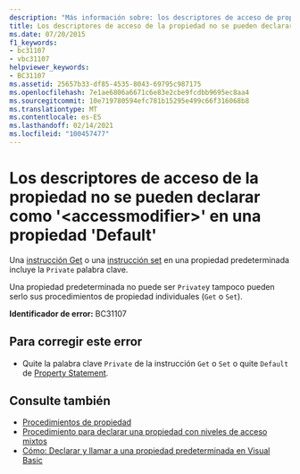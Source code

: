 ```yaml
---
description: "Más información sobre: los descriptores de acceso de propiedad no se pueden declarar como ' <accessmodifier> ' en una propiedad ' default '"
title: Los descriptores de acceso de la propiedad no se pueden declarar como '<accessmodifier>' en una propiedad 'Default'
ms.date: 07/20/2015
f1_keywords:
- bc31107
- vbc31107
helpviewer_keywords:
- BC31107
ms.assetid: 25657b33-df85-4535-8043-69795c987175
ms.openlocfilehash: 7e1ae6806a6671c6e83e2cbe9fcdbb9695ec8aa4
ms.sourcegitcommit: 10e719780594efc781b15295e499c66f316068b8
ms.translationtype: MT
ms.contentlocale: es-ES
ms.lasthandoff: 02/14/2021
ms.locfileid: "100457477"
---
```

# <a name="property-accessors-cannot-be-declared-accessmodifier-in-a-default-property"></a>Los descriptores de acceso de la propiedad no se pueden declarar como '\<accessmodifier>' en una propiedad 'Default'

Una [instrucción Get](../language-reference/statements/get-statement.md) o una [instrucción set](../language-reference/statements/set-statement.md) en una propiedad predeterminada incluye la `Private` palabra clave.  
  
 Una propiedad predeterminada no puede ser `Private`y tampoco pueden serlo sus procedimientos de propiedad individuales (`Get` o `Set`).  
  
 **Identificador de error:** BC31107  
  
## <a name="to-correct-this-error"></a>Para corregir este error  
  
- Quite la palabra clave `Private` de la instrucción `Get` o `Set` o quite `Default` de [Property Statement](../language-reference/statements/property-statement.md).  
  
## <a name="see-also"></a>Consulte también

- [Procedimientos de propiedad](../programming-guide/language-features/procedures/property-procedures.md)
- [Procedimiento para declarar una propiedad con niveles de acceso mixtos](../programming-guide/language-features/procedures/how-to-declare-a-property-with-mixed-access-levels.md)
- [Cómo: Declarar y llamar a una propiedad predeterminada en Visual Basic](../programming-guide/language-features/procedures/how-to-declare-and-call-a-default-property.md)
